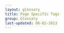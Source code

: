 ```yaml
---
layout: glossary
title: Page Specific Tags
group: Glossary
last-updated: 08-02-2013
---
```


<!-- This Page exists for the creation of the sub-menu only and is not displayed on the site -->